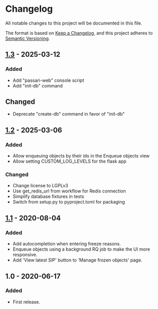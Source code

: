 # Changelog
All notable changes to this project will be documented in this file.

The format is based on [Keep a Changelog](https://keepachangelog.com/en/1.0.0/),
and this project adheres to [Semantic Versioning](https://semver.org/spec/v2.0.0.html).

## [1.3] - 2025-03-12
### Added
 - Add "passari-web" console script
 - Add "init-db" command

## Changed
 - Deprecate "create-db" command in favor of "init-db"

## [1.2] - 2025-03-06
### Added
 - Allow enqueuing objects by their ids in the Enqueue objects view
 - Allow setting CUSTOM_LOG_LEVELS for the flask app

### Changed
 - Change license to LGPLv3
 - Use get_redis_url from workflow for Redis connection
 - Simplify database fixtures in tests
 - Switch from setup.py to pyproject.toml for packaging

## [1.1] - 2020-08-04
### Added
 - Add autocompletion when entering freeze reasons.
 - Enqueue objects using a background RQ job to make the UI more responsive.
 - Add 'View latest SIP' button to 'Manage frozen objects' page.

## 1.0 - 2020-06-17
### Added
 - First release.

[1.1]: https://github.com/finnish-heritage-agency/passari-web-ui/compare/1.0...1.1
[1.2]: https://github.com/finnish-heritage-agency/passari-web-ui/compare/1.1...1.2
[1.3]: https://github.com/finnish-heritage-agency/passari-web-ui/compare/1.2...1.3
